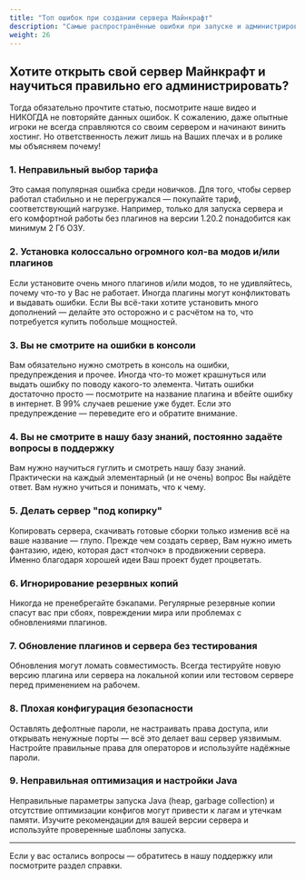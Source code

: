 ```yaml
---
title: "Топ ошибок при создании сервера Майнкрафт"
description: "Самые распространённые ошибки при запуске и администрировании сервера Minecraft и как их избегать."
weight: 26
---
```


## Хотите открыть свой сервер Майнкрафт и научиться правильно его администрировать?

Тогда обязательно прочтите статью, посмотрите наше видео и НИКОГДА не повторяйте данных ошибок. К сожалению, даже опытные игроки не всегда справляются со своим сервером и начинают винить хостинг. Но ответственность лежит лишь на Ваших плечах и в ролике мы объясняем почему!

### 1. Неправильный выбор тарифа

Это самая популярная ошибка среди новичков. Для того, чтобы сервер работал стабильно и не перегружался — покупайте тариф, соответствующий нагрузке. Например, только для запуска сервера и его комфортной работы без плагинов на версии 1.20.2 понадобится как минимум 2 Гб ОЗУ.

### 2. Установка колоссально огромного кол-ва модов и/или плагинов

Если установите очень много плагинов и/или модов, то не удивляйтесь, почему что-то у Вас не работает. Иногда плагины могут конфликтовать и выдавать ошибки. Если Вы всё-таки хотите установить много дополнений — делайте это осторожно и с расчётом на то, что потребуется купить побольше мощностей.

### 3. Вы не смотрите на ошибки в консоли

Вам обязательно нужно смотреть в консоль на ошибки, предупреждения и прочее. Иногда что-то может крашнуться или выдать ошибку по поводу какого-то элемента. Читать ошибки достаточно просто — посмотрите на название плагина и вбейте ошибку в интернет. В 99% случаев решение уже будет. Если это предупреждение — переведите его и обратите внимание.

### 4. Вы не смотрите в нашу базу знаний, постоянно задаёте вопросы в поддержку

Вам нужно научиться гуглить и смотреть нашу базу знаний. Практически на каждый элементарный (и не очень) вопрос Вы найдёте ответ. Вам нужно учиться и понимать, что к чему.

### 5. Делать сервер "под копирку"

Копировать сервера, скачивать готовые сборки только изменив всё на ваше название — глупо. Прежде чем создать сервер, Вам нужно иметь фантазию, идею, которая даст «толчок» в продвижении сервера. Именно благодаря хорошей идеи Ваш проект будет процветать.

### 6. Игнорирование резервных копий

Никогда не пренебрегайте бэкапами. Регулярные резервные копии спасут вас при сбоях, повреждении мира или проблемах с обновлениями плагинов.

### 7. Обновление плагинов и сервера без тестирования

Обновления могут ломать совместимость. Всегда тестируйте новую версию плагина или сервера на локальной копии или тестовом сервере перед применением на рабочем.

### 8. Плохая конфигурация безопасности

Оставлять дефолтные пароли, не настраивать права доступа, или открывать ненужные порты — всё это делает ваш сервер уязвимым. Настройте правильные права для операторов и используйте надёжные пароли.

### 9. Неправильная оптимизация и настройки Java

Неправильные параметры запуска Java (heap, garbage collection) и отсутствие оптимизации конфигов могут привести к лагам и утечкам памяти. Изучите рекомендации для вашей версии сервера и используйте проверенные шаблоны запуска.

---

Если у вас остались вопросы — обратитесь в нашу поддержку или посмотрите раздел справки.
